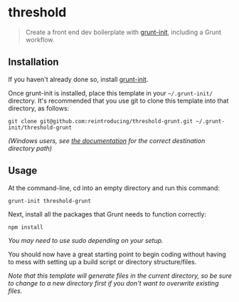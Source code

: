# threshold

> Create a front end dev boilerplate with [grunt-init][], including a Grunt workflow.

[grunt-init]: http://gruntjs.com/project-scaffolding

## Installation
If you haven't already done so, install [grunt-init][].

Once grunt-init is installed, place this template in your `~/.grunt-init/` directory. It's recommended that you use git to clone this template into that directory, as follows:

```
git clone git@github.com:reintroducing/threshold-grunt.git ~/.grunt-init/threshold-grunt
```

_(Windows users, see [the documentation][grunt-init] for the correct destination directory path)_

## Usage

At the command-line, cd into an empty directory and run this command:

```
grunt-init threshold-grunt
```

Next, install all the packages that Grunt needs to function correctly:

```
npm install
```

_You may need to use sudo depending on your setup._

You should now have a great starting point to begin coding without having to mess with setting up a build script or directory structure/files.

_Note that this template will generate files in the current directory, so be sure to change to a new directory first if you don't want to overwrite existing files._